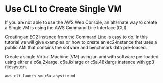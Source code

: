 # Use CLI to Create Single VM 

If you are not able to use the AWS Web Console, an alternate way to create a Single VM is using the AWS Command Line Interface (CLI)

Creating an EC2 instance from the Command Line is easy to do. In this tutorial we will give examples on how to create an ec2-instance that uses a public AMI that contains the sofware and benchmark data pre-loaded.


Create a single Virtual Machine (VM) using an ami with software pre-loaded using either a c6a.2xlarge, c6a.8xlarge or c6a.48xlarge instance with gp3 filesystem.

```{toctree}
aws_cli_launch_vm_c6a.anysize.md
```
